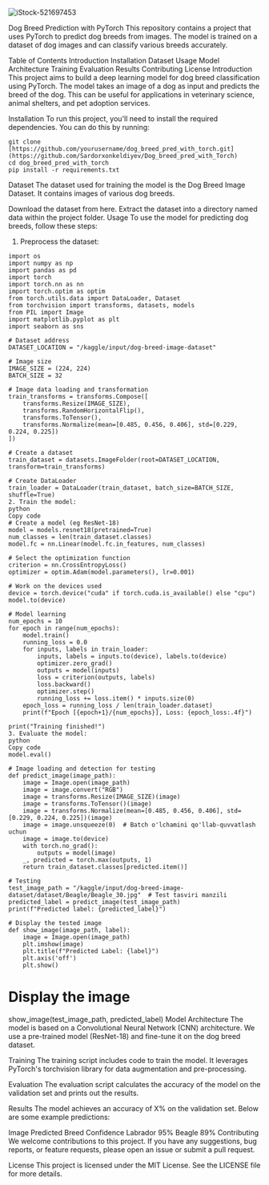 ![iStock-521697453](https://github.com/Sardorxonkeldiyev/Dog_breed_pred_with_Torch/assets/116951571/78c4466c-84ba-4558-bdf7-7929cdcbbc5e)

Dog Breed Prediction with PyTorch
This repository contains a project that uses PyTorch to predict dog breeds from images. The model is trained on a dataset of dog images and can classify various breeds accurately.

Table of Contents
Introduction
Installation
Dataset
Usage
Model Architecture
Training
Evaluation
Results
Contributing
License
Introduction
This project aims to build a deep learning model for dog breed classification using PyTorch. The model takes an image of a dog as input and predicts the breed of the dog. This can be useful for applications in veterinary science, animal shelters, and pet adoption services.

Installation
To run this project, you'll need to install the required dependencies. You can do this by running:

```
git clone [https://github.com/yourusername/dog_breed_pred_with_torch.git](https://github.com/Sardorxonkeldiyev/Dog_breed_pred_with_Torch)
cd dog_breed_pred_with_torch
pip install -r requirements.txt
```
Dataset
The dataset used for training the model is the Dog Breed Image Dataset. It contains images of various dog breeds.

Download the dataset from here.
Extract the dataset into a directory named data within the project folder.
Usage
To use the model for predicting dog breeds, follow these steps:

1. Preprocess the dataset:
```
import os
import numpy as np
import pandas as pd
import torch
import torch.nn as nn
import torch.optim as optim
from torch.utils.data import DataLoader, Dataset
from torchvision import transforms, datasets, models
from PIL import Image
import matplotlib.pyplot as plt
import seaborn as sns

# Dataset address
DATASET_LOCATION = "/kaggle/input/dog-breed-image-dataset"

# Image size
IMAGE_SIZE = (224, 224)
BATCH_SIZE = 32

# Image data loading and transformation
train_transforms = transforms.Compose([
    transforms.Resize(IMAGE_SIZE),
    transforms.RandomHorizontalFlip(),
    transforms.ToTensor(),
    transforms.Normalize(mean=[0.485, 0.456, 0.406], std=[0.229, 0.224, 0.225])
])

# Create a dataset
train_dataset = datasets.ImageFolder(root=DATASET_LOCATION, transform=train_transforms)

# Create DataLoader
train_loader = DataLoader(train_dataset, batch_size=BATCH_SIZE, shuffle=True)
2. Train the model:
python
Copy code
# Create a model (eg ResNet-18)
model = models.resnet18(pretrained=True)
num_classes = len(train_dataset.classes)
model.fc = nn.Linear(model.fc.in_features, num_classes)

# Select the optimization function
criterion = nn.CrossEntropyLoss()
optimizer = optim.Adam(model.parameters(), lr=0.001)

# Work on the devices used
device = torch.device("cuda" if torch.cuda.is_available() else "cpu")
model.to(device)

# Model learning
num_epochs = 10
for epoch in range(num_epochs):
    model.train()
    running_loss = 0.0
    for inputs, labels in train_loader:
        inputs, labels = inputs.to(device), labels.to(device)
        optimizer.zero_grad()
        outputs = model(inputs)
        loss = criterion(outputs, labels)
        loss.backward()
        optimizer.step()
        running_loss += loss.item() * inputs.size(0)
    epoch_loss = running_loss / len(train_loader.dataset)
    print(f"Epoch [{epoch+1}/{num_epochs}], Loss: {epoch_loss:.4f}")

print("Training finished!")
3. Evaluate the model:
python
Copy code
model.eval()

# Image loading and detection for testing
def predict_image(image_path):
    image = Image.open(image_path)
    image = image.convert("RGB")
    image = transforms.Resize(IMAGE_SIZE)(image)
    image = transforms.ToTensor()(image)
    image = transforms.Normalize(mean=[0.485, 0.456, 0.406], std=[0.229, 0.224, 0.225])(image)
    image = image.unsqueeze(0)  # Batch o'lchamini qo'llab-quvvatlash uchun
    image = image.to(device)
    with torch.no_grad():
        outputs = model(image)
    _, predicted = torch.max(outputs, 1)
    return train_dataset.classes[predicted.item()]

# Testing
test_image_path = "/kaggle/input/dog-breed-image-dataset/dataset/Beagle/Beagle_30.jpg"  # Test tasviri manzili
predicted_label = predict_image(test_image_path)
print(f"Predicted label: {predicted_label}")

# Display the tested image
def show_image(image_path, label):
    image = Image.open(image_path)
    plt.imshow(image)
    plt.title(f"Predicted Label: {label}")
    plt.axis('off')
    plt.show()
```

# Display the image
show_image(test_image_path, predicted_label)
Model Architecture
The model is based on a Convolutional Neural Network (CNN) architecture. We use a pre-trained model (ResNet-18) and fine-tune it on the dog breed dataset.

Training
The training script includes code to train the model. It leverages PyTorch's torchvision library for data augmentation and pre-processing.

Evaluation
The evaluation script calculates the accuracy of the model on the validation set and prints out the results.

Results
The model achieves an accuracy of X% on the validation set. Below are some example predictions:

Image	Predicted Breed	Confidence
Labrador	95%
Beagle	89%
Contributing
We welcome contributions to this project. If you have any suggestions, bug reports, or feature requests, please open an issue or submit a pull request.

License
This project is licensed under the MIT License. See the LICENSE file for more details.
